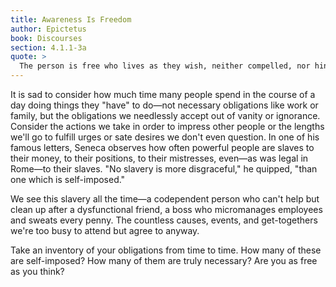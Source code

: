 ```yaml
---
title: Awareness Is Freedom
author: Epictetus
book: Discourses
section: 4.1.1-3a
quote: >
  The person is free who lives as they wish, neither compelled, nor hindered, nor limited—whose choices aren't hampered, whose desires succeed, and who don't fall into what repels them. Who wishes to live in deception—tripped up, mistaken, undisciplined, complaining, in a rut? No one. These are base people who don't live as they wish; and so, no base person is free.
---
```


It is sad to consider how much time many people spend in the course of a day doing things they "have" to do—not necessary obligations like work or family, but the obligations we needlessly accept out of vanity or ignorance. Consider the actions we take in order to impress other people or the lengths we'll go to fulfill urges or sate desires we don't even question. In one of his famous letters, Seneca observes how often powerful people are slaves to their money, to their positions, to their mistresses, even—as was legal in Rome—to their slaves. "No slavery is more disgraceful," he quipped, "than one which is self-imposed."

We see this slavery all the time—a codependent person who can't help but clean up after a dysfunctional friend, a boss who micromanages employees and sweats every penny. The countless causes, events, and get-togethers we're too busy to attend but agree to anyway.

Take an inventory of your obligations from time to time. How many of these are self-imposed? How many of them are truly necessary? Are you as free as you think?
